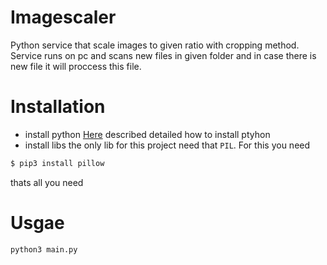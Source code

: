 # Imagescaler
Python service that scale images to given ratio with cropping method. Service runs on pc and scans new files in given folder and in case there is new file it will proccess this file.

# Installation
 - install python
[Here](https://realpython.com/installing-python/) described detailed how to install ptyhon
 - install libs
 the only lib for this project need that `PIL`. For this you need
 ```sh
$ pip3 install pillow
 ```
 thats all you need

# Usgae
```python
python3 main.py
```
